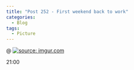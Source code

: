 ```yaml
---
title: "Post 252 - First weekend back to work"
categories:
  - Blog
tags:
  - Picture
---
```


@ 
<a href="https://imgur.com/PnytbkX"><img src="https://i.imgur.com/PnytbkX.jpg" title="source: imgur.com" /></a>
<br/>

21:00

<script src="https://utteranc.es/client.js"
        repo="serendipityinlife/serendipityinlife.github.io"
        issue-term="pathname"
        theme="github-light"
        crossorigin="anonymous"
        async>
</script>
